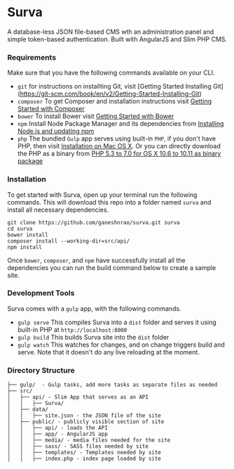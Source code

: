# Surva

A database-less JSON file-based CMS wth an administration panel and simple token-based authentication. Built with AngularJS and Slim PHP CMS.

### Requirements
Make sure that you have the following commands available on your CLI.
* `git` for instructions on installting Git, visit [Getting Started Installing Git] (https://git-scm.com/book/en/v2/Getting-Started-Installing-Git)
* `composer` To get Composer and installation instructions visit [Getting Started with Composer](https://getcomposer.org/doc/00-intro.md)
* `bower` To install Bower visit [Getting Started with Bower](http://bower.io/#getting-started)
* `npm` Install Node Package Manager and its dependencies from [Installing Node.js and updating npm](https://docs.npmjs.com/getting-started/installing-node)
* `php` The bundled `Gulp` app serves using built-in `PHP`, if you don't have PHP, then visit [Installation on Mac OS X](http://php.net/manual/en/install.macosx.php). Or you can directly download the PHP as a binary from [PHP 5.3 to 7.0 for OS X 10.6 to 10.11 as binary package](http://php-osx.liip.ch)


### Installation
To get started with Surva, open up your terminal run the following commands. This will download this repo into a folder named `surva` and install all necessary dependencies.

    git clone https://github.com/ganeshnrao/surva.git surva
    cd surva
    bower install
    composer install --working-dir=src/api/
    npm install

Once `bower`, `composer`, and `npm` have successfully install all the dependencies you can run the build command below to create a sample site.

### Development Tools
Surva comes with a `gulp` app, with the following commands.
* `gulp serve` This compiles Surva into a `dist` folder and serves it using built-in PHP at `http://localhost:8000`
* `gulp build` This builds Surva site into the `dist` folder
* `gulp watch` This watches for changes, and on change triggers build and serve. Note that it doesn't do any live reloading at the moment.

### Directory Structure
```
├── gulp/  - Gulp tasks, add more tasks as separate files as needed
├── src/
│   ├── api/ - Slim App that serves as an API
│   │   ├── Surva/
│   ├── data/
│   │   ├── site.json - the JSON file of the site
│   ├── public/ - publicly visible section of site
│   │   ├── api/ - loads the API
│   │   ├── app/ - AngularJS app
│   │   ├── media/ - media files needed for the site
│   │   ├── sass/ - SASS files needed by site
│   │   ├── templates/ - Templates needed by site
│   │   ├── index.php - index page loaded by site
```
